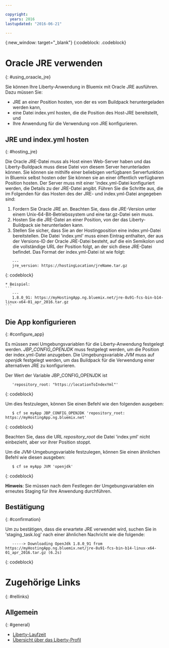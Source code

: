 ```yaml
---

copyright:
  years: 2016
lastupdated: "2016-06-21"

---
```


{:new_window: target="_blank"}
{:codeblock: .codeblock}

# Oracle JRE verwenden
{: #using_oraacle_jre}

Sie können Ihre Liberty-Anwendung in Bluemix mit Oracle JRE ausführen.  Dazu müssen Sie:
* JRE an einer Position hosten, von der es vom Buildpack heruntergeladen werden kann,
* eine Datei index.yml hosten, die die Position des Host-JRE bereitstellt, und
* Ihre Anwendung für die Verwendung von JRE konfigurieren.

## JRE und index.yml hosten
{: #hosting_jre}

Die Oracle JRE-Datei muss als Host einen Web-Server haben und das Liberty-Buildpack muss diese Datei von diesem Server herunterladen können. Sie können sie mithilfe einer beliebigen verfügbaren Serverfunktion in Bluemix selbst hosten oder Sie können sie an einer öffentlich verfügbaren Position hosten.  Der Server muss mit einer 'index.yml-Datei konfiguriert werden, die Details zu der JRE-Datei angibt. Führen Sie die Schritte aus, die im Folgenden für das Hosten des der JRE- und index.yml-Datei angegeben sind:
  1. Fordern Sie Oracle JRE an.  Beachten Sie, dass die JRE-Version unter einem Unix-64-Bit-Betriebssystem und eine tar.gz-Datei sein muss.
  2. Hosten Sie die JRE-Datei an einer Position, von der das Liberty-Buildpack sie herunterladen kann. 
  3. Stellen Sie sicher, dass Sie an der Hostingposition eine index.yml-Datei bereitstellen. Die Datei 'index.yml' muss einen Eintrag enthalten, der aus der Versions-ID der Oracle JRE-Datei besteht, auf die ein Semikolon und die vollständige URL der Position folgt, an der sich diese JRE-Datei befindet. Das Format der index.yml-Datei ist wie folgt:
```
   ---
   jre_version: https://hostingLocation/jreName.tar.gz
```
{: codeblock}

    * Beispiel:
    ```
       ---
       1.8.0_91: https://myHostingApp.ng.bluemix.net/jre-8u91-fcs-bin-b14-linux-x64-01_apr_2016.tar.gz
    ```

## Die App konfigurieren
{: #configure_app}

Es müssen zwei Umgebungsvariablen für die Liberty-Anwendung festgelegt werden. *JBP_CONFIG_OPENJDK* muss festgelegt werden, um die Position der index.yml-Datei anzugeben. Die Umgebungsvariable *JVM* muss auf *openjdk* festgelegt werden, um das Buildpack für die Verwendung einer alternativen JRE zu konfigurieren.

Der Wert der Variable JBP_CONFIG_OPENJDK ist
```
   'repository_root: "https://locationToIndexYml"'
```
{: codeblock}

Um dies festzulegen, können Sie einen Befehl wie den folgenden ausgeben:
```
   $ cf se myApp JBP_CONFIG_OPENJDK 'repository_root: https://myHostingApp.ng.bluemix.net'
```
{: codeblock}

Beachten Sie, dass die URL *repository_root* die Datei 'index.yml' nicht einbezieht, aber vor ihrer Position stoppt.

Um die JVM-Umgebungsvariable festzulegen, können Sie einen ähnlichen Befehl wie diesen ausgeben:
```
   $ cf se myApp JVM 'openjdk'
```
{: codeblock}

**Hinweis**: Sie müssen nach dem Festlegen der Umgebungsvariablen ein erneutes Staging für Ihre Anwendung durchführen.

## Bestätigung
{: #confirmation}

Um zu bestätigen, dass die erwartete JRE verwendet wird, suchen Sie in 'staging_task.log' nach einer ähnlichen Nachricht wie die folgende:
```
   -----> Downloading OpenJdk 1.8.0_91 from https://myHostingApp.ng.bluemix.net/jre-8u91-fcs-bin-b14-linux-x64-01_apr_2016.tar.gz (6.2s)
```
{: codeblock}

# Zugehörige Links
{: #rellinks}
## Allgemein
{: #general}
* [Liberty-Laufzeit](index.html)
* [Übersicht über das Liberty-Profil](http://www-01.ibm.com/support/knowledgecenter/SSAW57_8.5.5/com.ibm.websphere.wlp.nd.doc/ae/cwlp_about.html)
